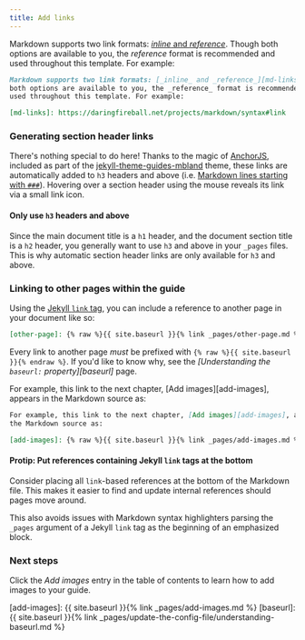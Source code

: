 ```yaml
---
title: Add links
---
```

Markdown supports two link formats: [_inline_ and _reference_][md-links]. Though
both options are available to you, the _reference_ format is recommended and
used throughout this template. For example:

[md-links]: https://daringfireball.net/projects/markdown/syntax#link

```markdown
Markdown supports two link formats: [_inline_ and _reference_][md-links]. Though
both options are available to you, the _reference_ format is recommended and
used throughout this template. For example:

[md-links]: https://daringfireball.net/projects/markdown/syntax#link
```

### Generating section header links

There's nothing special to do here! Thanks to the magic of [AnchorJS][],
included as part of the [jekyll-theme-guides-mbland][theme] theme, these links
are automatically added to `h3` headers and above (i.e. [Markdown lines starting
with `###`][md-headers]). Hovering over a section header using the mouse reveals
its link via a small link icon.

[AnchorJS]:   https://www.bryanbraun.com/anchorjs/
[theme]:      https://rubygems.org/gems/{{site.theme}}
[md-headers]: https://daringfireball.net/projects/markdown/syntax#header

#### Only use `h3` headers and above

Since the main document title is a `h1` header, and the document section title
is a `h2` header, you generally want to use `h3` and above in your `_pages`
files. This is why automatic section header links are only available for `h3`
and above.

### Linking to other pages within the guide

Using the [Jekyll `link` tag][jekyll-link], you can include a reference to
another page in your document like so:

```markdown
[other-page]: {% raw %}{{ site.baseurl }}{% link _pages/other-page.md %}{% endraw %}
```

[jekyll-link]: https://jekyllrb.com/docs/templates/#link

Every link to another page _must_ be prefixed with
`{% raw %}{{ site.baseurl }}{% endraw %}`. If you'd like to know why, see the
_[Understanding the `baseurl:` property][baseurl]_ page.

For example, this link to the next chapter, [Add images][add-images], appears in
the Markdown source as:

```markdown
For example, this link to the next chapter, [Add images][add-images], appears in
the Markdown source as:

[add-images]: {% raw %}{{ site.baseurl }}{% link _pages/add-images.md %}{% endraw %}
```

#### Protip: Put references containing Jekyll `link` tags at the bottom

Consider placing all `link`-based references at the bottom of the Markdown file.
This makes it easier to find and update internal references should pages move
around.

This also avoids issues with Markdown syntax highlighters parsing the `_pages`
argument of a Jekyll `link` tag as the beginning of an emphasized block.

### Next steps

Click the _Add images_ entry in the table of contents to learn how to add images
to your guide.

[add-images]: {{ site.baseurl }}{% link _pages/add-images.md %}
[baseurl]:    {{ site.baseurl }}{% link _pages/update-the-config-file/understanding-baseurl.md %}
